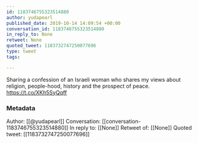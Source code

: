 ```yaml
---
id: 1183746755323514880
author: yudapearl
published_date: 2019-10-14 14:09:54 +00:00
conversation_id: 1183746755323514880
in_reply_to: None
retweet: None
quoted_tweet: 1183732747250077696
type: tweet
tags:

---
```


Sharing a confession of an Israeli woman who shares my views about religion, people-hood, history and the prospect of peace. https://t.co/XKh5SyQqff

### Metadata

Author: [[@yudapearl]]
Conversation: [[conversation-1183746755323514880]]
In reply to: [[None]]
Retweet of: [[None]]
Quoted tweet: [[1183732747250077696]]
